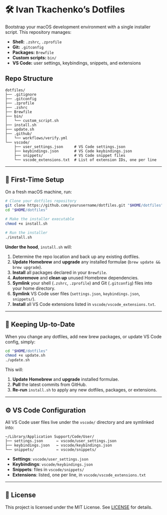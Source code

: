 # 🛠 Ivan Tkachenko’s Dotfiles

Bootstrap your macOS development environment with a single installer script. This repository manages:

- **Shell:** `.zshrc`, `.zprofile`
- **Git:** `.gitconfig`
- **Packages:** `Brewfile`
- **Custom scripts:** `bin/`
- **VS Code:** user settings, keybindings, snippets, and extensions

## Repo Structure

```
dotfiles/
├── .gitignore
├── .gitconfig
├── .zprofile
├── .zshrc
├── Brewfile
├── bin/
│   └── custom_script.sh
├── install.sh
├── update.sh
├── .github/
│   └── workflows/verify.yml
└── vscode/
    ├── user_settings.json     # VS Code settings.json
    ├── keybindings.json       # VS Code keybindings.json
    ├── snippets/              # VS Code snippet files
    └── vscode_extensions.txt  # List of extension IDs, one per line
```

---

## 🚀 First-Time Setup

On a fresh macOS machine, run:

```bash
# Clone your dotfiles repository
git clone https://github.com/yourusername/dotfiles.git "$HOME/dotfiles"
cd "$HOME/dotfiles"

# Make the installer executable
chmod +x install.sh

# Run the installer
./install.sh
```

**Under the hood**, `install.sh` will:

1. Determine the repo location and back up any existing dotfiles.
2. **Update Homebrew** and **upgrade** any installed formulae (`brew update && brew upgrade`).
3. **Install** all packages declared in your `Brewfile`.
4. **Autoremove** and **clean up** unused Homebrew dependencies.
5. **Symlink** your shell (`.zshrc`, `.zprofile`) and Git (`.gitconfig`) files into your home directory.
6. **Symlink** VS Code user files (`settings.json`, `keybindings.json`, `snippets/`).
7. **Install** all VS Code extensions listed in `vscode/vscode_extensions.txt`.

---

## 🔄 Keeping Up-to-Date

When you change any dotfiles, add new brew packages, or update VS Code config, simply:

```bash
cd "$HOME/dotfiles"
chmod +x update.sh
./update.sh
```

This will:

1. **Update Homebrew** and **upgrade** installed formulae.
2. **Pull** the latest commits from GitHub.
3. **Re-run** `install.sh` to apply any new dotfiles, packages, or extensions.

---

## ⚙️ VS Code Configuration

All VS Code user files live under the `vscode/` directory and are symlinked into:

```
~/Library/Application Support/Code/User/
├── settings.json      ← vscode/user_settings.json
├── keybindings.json   ← vscode/keybindings.json
└── snippets/          ← vscode/snippets/
```

- **Settings**: `vscode/user_settings.json`
- **Keybindings**: `vscode/keybindings.json`
- **Snippets**: files in `vscode/snippets/`
- **Extensions**: listed, one per line, in `vscode/vscode_extensions.txt`

---

## 📄 License

This project is licensed under the MIT License. See [LICENSE](LICENSE) for details.
